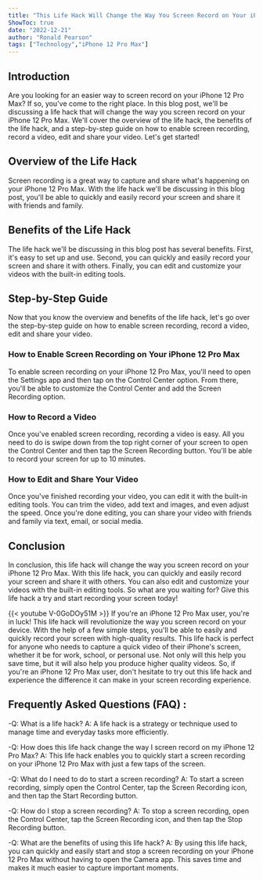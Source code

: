 ```yaml
---
title: "This Life Hack Will Change the Way You Screen Record on Your iPhone 12 Pro Max!"
ShowToc: true 
date: "2022-12-21"
author: "Ronald Pearson" 
tags: ["Technology","iPhone 12 Pro Max"]
---
```

## Introduction

Are you looking for an easier way to screen record on your iPhone 12 Pro Max? If so, you've come to the right place. In this blog post, we'll be discussing a life hack that will change the way you screen record on your iPhone 12 Pro Max. We'll cover the overview of the life hack, the benefits of the life hack, and a step-by-step guide on how to enable screen recording, record a video, edit and share your video. Let's get started!

## Overview of the Life Hack

Screen recording is a great way to capture and share what's happening on your iPhone 12 Pro Max. With the life hack we'll be discussing in this blog post, you'll be able to quickly and easily record your screen and share it with friends and family.

## Benefits of the Life Hack

The life hack we'll be discussing in this blog post has several benefits. First, it's easy to set up and use. Second, you can quickly and easily record your screen and share it with others. Finally, you can edit and customize your videos with the built-in editing tools.

## Step-by-Step Guide

Now that you know the overview and benefits of the life hack, let's go over the step-by-step guide on how to enable screen recording, record a video, edit and share your video.

### How to Enable Screen Recording on Your iPhone 12 Pro Max

To enable screen recording on your iPhone 12 Pro Max, you'll need to open the Settings app and then tap on the Control Center option. From there, you'll be able to customize the Control Center and add the Screen Recording option.

### How to Record a Video

Once you've enabled screen recording, recording a video is easy. All you need to do is swipe down from the top right corner of your screen to open the Control Center and then tap the Screen Recording button. You'll be able to record your screen for up to 10 minutes.

### How to Edit and Share Your Video

Once you've finished recording your video, you can edit it with the built-in editing tools. You can trim the video, add text and images, and even adjust the speed. Once you're done editing, you can share your video with friends and family via text, email, or social media.

## Conclusion

In conclusion, this life hack will change the way you screen record on your iPhone 12 Pro Max. With this life hack, you can quickly and easily record your screen and share it with others. You can also edit and customize your videos with the built-in editing tools. So what are you waiting for? Give this life hack a try and start recording your screen today!

{{< youtube V-0GoDOy51M >}} 
If you're an iPhone 12 Pro Max user, you're in luck! This life hack will revolutionize the way you screen record on your device. With the help of a few simple steps, you'll be able to easily and quickly record your screen with high-quality results. This life hack is perfect for anyone who needs to capture a quick video of their iPhone's screen, whether it be for work, school, or personal use. Not only will this help you save time, but it will also help you produce higher quality videos. So, if you're an iPhone 12 Pro Max user, don't hesitate to try out this life hack and experience the difference it can make in your screen recording experience.

## Frequently Asked Questions (FAQ) :
-Q: What is a life hack? 
A: A life hack is a strategy or technique used to manage time and everyday tasks more efficiently.

-Q: How does this life hack change the way I screen record on my iPhone 12 Pro Max?
A: This life hack enables you to quickly start a screen recording on your iPhone 12 Pro Max with just a few taps of the screen.

-Q: What do I need to do to start a screen recording?
A: To start a screen recording, simply open the Control Center, tap the Screen Recording icon, and then tap the Start Recording button.

-Q: How do I stop a screen recording? 
A: To stop a screen recording, open the Control Center, tap the Screen Recording icon, and then tap the Stop Recording button.

-Q: What are the benefits of using this life hack?
A: By using this life hack, you can quickly and easily start and stop a screen recording on your iPhone 12 Pro Max without having to open the Camera app. This saves time and makes it much easier to capture important moments.


